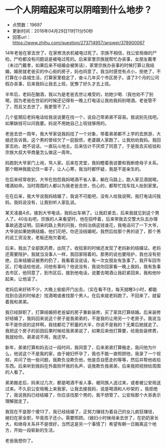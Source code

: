 # 一个人阴暗起来可以阴暗到什么地步？
- 点赞数：19697
- 更新时间：2018年04月29日11时11分50秒
- 回答url：https://www.zhihu.com/question/273714957/answer/378900067
<body>
 <p></p>
 <p data-pid="rTWPSB_9">14年老爸在家去世了，在家修洗衣机被电过死了。宗族不相信，找公安局做的尸检。尸检都没有问题说是被电过死的。后来家里宗族就帮忙办丧事，女朋友戴孝（未过门戴孝，如果后来不结婚会被笑话），家里宗族办丧事的时候打算让我结婚，婚房就老爸买的中心街的房子，妈也同意了。我当时感觉有点小，拒绝了，不打算在小县城生活，打算家里稳定了，奋斗几年买个市区房子。请了3个月的公司假办丧事，后来我妈让我去上班，犹豫了好久才去上班。</p>
 <p data-pid="Xh889cFN">半年后，老妈在酗酒，我以为是老爸去世让难受的，劝她少喝.（我也劝不了别喝，因为老爸在世前的时候还记得有一晚上打电话让我劝我妈别喝酒。老爸管不了，而且又去世了，我更管不了。）</p>
 <p data-pid="btA8JA4r">几个星期后老妈电话给我说说要在找一个，说自己带弟弟不容易。我说别先找吧。如果缺钱可以问我要。妈说不用她自己上班钱够用的。</p>
 <p data-pid="z4bRI-Nq">老爸去世一周年，我大爷家说我妈找了一个对象，带着弟弟都不上学的去旅游，大娘还告诉我，这个男的曾经欠了一屁股债，老婆跟人家跑了。让我劝劝我妈。我回家去劝，她不说话，一直玩斗地主。后来估计不厌烦了同意了，于是我去买纸钱和宗族大叔大爷商量怎么做这一周年。</p>
 <p data-pid="xgTQQ2Yh">妈跑到大爷家门上闹，骂人家。后来在灵堂，我妈瞪着我说要和我断绝母子关系。那个眼神我能记住一辈子，让人心寒，我当时都怀疑，我是不是亲生的。</p>
 <p data-pid="id9gEtbo">在后来经常收到，大爷在抱怨我妈喝酒不省人事，躺在马路上，跑人家见酒就喝，嗜酒如命。当时周围的人都以为我老爸去世，伤心的，都帮忙找车找人抬到家里。</p>
 <p data-pid="BwGT5bWB">在在后来，我大爷说我妈结婚了，我说不可能吧，没有人给我说啊，我打电话问我妈，我妈说没有，让我别听人家乱说。</p>
 <p data-pid="NG31lkEE">某天凌晨4点，接到大爷电话，我妈出车祸了。让我赶紧去，后来我就见到这个男人了。40左右吧，宗族的人来看望时，他在招呼着，后来带我去交警大队去办理事故逃逸证明。回来的路上男的问我，你妈治病这钱谁花，我电话问了一下大爷，大爷说如果她俩结婚，他们花吧，你还没结婚呢。我然后给那个男的说了，那个男的说工资没发，老板还拖欠着呢。</p>
 <p data-pid="pXPComkI">后来，我出了全部医药费，出院了。收拾家的时候还发现了老妈新的结婚证。老妈还需要陪护，我就当没事人一样，我回家陪着的。那男的说也要陪护，我也没有拒绝，后来结婚证被男的扔了，我看着没说话，有一次女朋友有急事了。我开车回市区，打电话给他说，问他有事吗？他说没有，我说你回家看一晚上我妈，我有急事去市区，他同意了，到市区后，接到他电话，说要去喝酒让我赶紧回来，我和他吵起来，让他滚了。</p>
 <p data-pid="DazsnFBr">老妈后来好转不少，大晚上偷偷开门出去，（实在看不住，每天就睡3小时，都能找到合适的时候走）找酒喝或者找那个男人。在后来就老妈跑了。不回来了。就留着我和弟弟。</p>
 <p data-pid="I7QiAAtI">我已经辞职了，打算结婚把老爸留的房子重新装修，买了家具打算结婚。后来装修好结婚了，我妈回来说这个房子是我弟弟的，不是我的让用另一个老房子。我说当年不是你说的这样啊，我钱都花了积蓄的大半，你说不是我的？无果后她就走了。我把这个房子的前因后果时候给我弟弟说了，如果后来他打算要，给我些装修费，我就给你。弟弟说不用，我还早。</p>
 <p data-pid="sz1EG6ZB">新年，弟弟打算和妈去过一段时间，我同意了，后来弟弟打算搬走，我问他为什么，他说这个不是我的家，由于媳妇怀孕了，我也不能一直照顾他，我录了一个视频，并问了他一些问题，我欺负没欺负他，他是否自愿走的等等，然后并帮他收拾东西。后来听到我妈在外面败坏我的名声，说我欺负我弟弟，后来我把视频给周围的人看了。</p>
 <p data-pid="XOPJVIOS">弟弟搬走后，妈来过几次，都是喝酒不省人事，被同族人送过来，或者被公安局送过来。不久前公安局晚上来我家，让我去接我妈，说是喝酒和人吵架的 。我拒绝了，我说我妈已经结婚了，你应该找那个男的，我不想管了。公安局那个大哥表示理解就走了。</p>
 <p data-pid="mQCoCdgS">我现在不是那个傻13了，我已经结婚了，正努力赚钱为着自己的女儿疯狂赚钱，媳妇在家全职，毕竟孩子还小。需要照顾。（媳妇小时候母亲去世了，在奶奶家长大，和继母关系并不是很好，当然这是另一个事情了）希望有朝一日搬离这个地方，开始一段崭新的生活。</p>
 <p data-pid="u8JQq6Dy">老爸我想你了。</p>
 <p></p>
 <p></p>
</body>